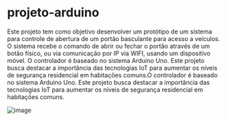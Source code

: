 # projeto-arduino

Este projeto tem como objetivo desenvolver um protótipo de um sistema para controle de abertura de um portão basculante para acesso a veículos. O sistema recebe o comando de abrir ou fechar o portão através de um botão físico, ou via comunicação por IP via WIFI, usando um dispositivo móvel. O controlador é baseado no sistema Arduino Uno.  Este projeto busca destacar a importância das tecnologias IoT para aumentar os níveis de segurança residencial em habitações comuns.O controlador é baseado no sistema Arduino Uno.  Este projeto busca destacar a importância das tecnologias IoT para aumentar os níveis de segurança residencial em habitações comuns.

![image](https://github.com/beatriz-ana/projeto-arduino/assets/76708862/d7dc55f5-cd60-437c-84a1-9582c323eeca)
